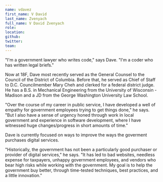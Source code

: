 ```yaml
---
name: vdavez
first_name: V David
last_name: Zvenyach
full_name: V David Zvenyach
role:
location:
github:
twitter:
team:
---
```


"I'm a government lawyer who writes code," says Dave. "I'm a coder who has written legal briefs."

Now at 18F, Dave most recently served as the General Counsel to the Council of the District of Columbia. Before that, he served as Chief of Staff to D.C. Councilmember Mary Cheh and clerked for a federal district judge. He has a B.S. in Mechanical Engineering from the University of Wisconsin - Madison and a JD from the George Washington University Law School.

"Over the course of my career in public service, I have developed a well of empathy for government employees trying to get things done," he says. "But I also have a sense of urgency honed through work in local government and experience in software development, where I have witnessed huge changes/progress in short amounts of time."

Dave is currently focused on ways to improve the ways the goverment purchases digital services.

"Historically, the government has not been a particularly good purchaser or provider of digital services," he says. "It has led to bad websites, needless expense for taxpayers, unhappy government employees, and vendors who bear high risks while working with the government. My goal is to help the government buy better, through time-tested techniques, best practices, and a little innovation."
